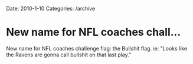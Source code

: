 Date: 2010-1-10
Categories: /archive

# New name for NFL coaches chall...

New name for NFL coaches challenge flag: the Bullshit flag. ie: "Looks like the Ravens are gonna call bullshit on that last play."
